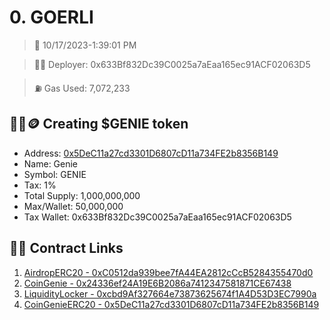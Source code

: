 # 0. GOERLI
<blockquote>📅 10/17/2023-1:39:01 PM</blockquote>

<blockquote>🧞‍♂️ Deployer: 0x633Bf832Dc39C0025a7aEaa165ec91ACF02063D5</blockquote>

<blockquote>⛽️ Gas Used: 7,072,233</blockquote>

## 🧞‍♂️🪙 Creating $GENIE token
- Address: [0x5DeC11a27cd3301D6807cD11a734FE2b8356B149](https://goerli.etherscan.io/token/0x5DeC11a27cd3301D6807cD11a734FE2b8356B149)
- Name: Genie
- Symbol: GENIE
- Tax: 1%
- Total Supply: 1,000,000,000
- Max/Wallet: 50,000,000
- Tax Wallet: 0x633Bf832Dc39C0025a7aEaa165ec91ACF02063D5
## 👷‍♂️ Contract Links
1. [AirdropERC20 - 0xC0512da939bee7fA44EA2812cCcB5284355470d0](https://goerli.etherscan.io/address/0xC0512da939bee7fA44EA2812cCcB5284355470d0)
2. [CoinGenie - 0x24336ef24A19E6B2086a7412347581871CE67438](https://goerli.etherscan.io/address/0x24336ef24A19E6B2086a7412347581871CE67438)
3. [LiquidityLocker - 0xcbd9Af327664e73873625674f1A4D53D3EC7990a](https://goerli.etherscan.io/address/0xcbd9Af327664e73873625674f1A4D53D3EC7990a)
4. [CoinGenieERC20 - 0x5DeC11a27cd3301D6807cD11a734FE2b8356B149](https://goerli.etherscan.io/address/0x5DeC11a27cd3301D6807cD11a734FE2b8356B149)
